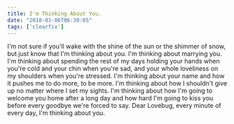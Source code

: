 ```yaml
---
title: I'm Thinking About You.
date: "2018-01-06T06:30:05"
tags: ['clearfix']
---
```


I'm not sure if you'll wake with the shine of the sun or the shimmer of snow, but just know that I'm thinking about you. I'm thinking about marrying you. I'm thinking about spending the rest of my days holding your hands when you're cold and your chin when you're sad, and your whole loveliness on my shoulders when you're stressed. I'm thinking about your name and how it pushes me to do more, to be more. I'm thinking about how I shouldn't give up no matter where I set my sights. I'm thinking about how I'm going to welcome you home after a long day and how hard I'm going to kiss you before every goodbye we're forced to say. Dear Lovebug, every minute of every day, I'm thinking about you.